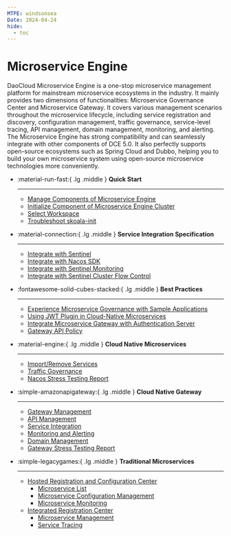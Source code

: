 ```yaml
---
MTPE: windsonsea
Date: 2024-04-24
hide:
  - toc
---
```


# Microservice Engine

DaoCloud Microservice Engine is a one-stop microservice management platform for mainstream microservice ecosystems
in the industry. It mainly provides two dimensions of functionalities: Microservice Governance Center and
Microservice Gateway. It covers various management scenarios throughout the microservice lifecycle, including
service registration and discovery, configuration management, traffic governance, service-level tracing, API management,
domain management, monitoring, and alerting. The Microservice Engine has strong compatibility and can seamlessly
integrate with other components of DCE 5.0. It also perfectly supports open-source ecosystems such as Spring Cloud
and Dubbo, helping you to build your own microservice system using open-source microservice technologies more conveniently.

<div class="grid cards" markdown>

-   :material-run-fast:{ .lg .middle } __Quick Start__

    ---

    - [Manage Components of Microservice Engine](../quickstart/skoala.md)
    - [Initialize Component of Microservice Engine Cluster](../quickstart/skoala-init.md)
    - [Select Workspace](../quickstart/select-workspace.md)
    - [Troubleshoot skoala-init](../troubleshoot/auth-server.md)

-   :material-connection:{ .lg .middle } __Service Integration Specification__

    ---

    - [Integrate with Sentinel](../standard/sentinel.md)
    - [Integrate with Nacos SDK](../standard/nacos.md)
    - [Integrate with Sentinel Monitoring](../standard/monitor.md)
    - [Integrate with Sentinel Cluster Flow Control](../standard/flow-control.md)

-   :fontawesome-solid-cubes-stacked:{ .lg .middle } __Best Practices__

    ---

    - [Experience Microservice Governance with Sample Applications](../best-practice/use-skoala-01.md)
    - [Using JWT Plugin in Cloud-Native Microservices](../best-practice/plugins/jwt.md)
    - [Integrate Microservice Gateway with Authentication Server](../best-practice/auth-server.md)
    - [Gateway API Policy](../best-practice/gateway02.md)

-   :material-engine:{ .lg .middle } __Cloud Native Microservices__

    ---

    - [Import/Remove Services](../cloud-ms/index.md)
    - [Traffic Governance](../cloud-ms/traffic-control.md)
    - [Nacos Stress Testing Report](../tests/nacos-stress-test.md)

-   :simple-amazonapigateway:{ .lg .middle } __Cloud Native Gateway__

    ---

    - [Gateway Management](../gateway/index.md)
    - [API Management](../gateway/api/index.md)
    - [Service Integration](../gateway/service/manual-integrate.md)
    - [Monitoring and Alerting](../gateway/alert.md)
    - [Domain Management](../gateway/domain/index.md)
    - [Gateway Stress Testing Report](../tests/gateway-stress-test.md)

-   :simple-legacygames:{ .lg .middle } __Traditional Microservices__

    ---

    - [Hosted Registration and Configuration Center](../trad-ms/hosted/index.md)
        - [Microservice List](../trad-ms/hosted/services/index.md)
        - [Microservice Configuration Management](../trad-ms/hosted/configs.md)
        - [Microservice Monitoring](../trad-ms/hosted/monitor/microservices.md)
    - [Integrated Registration Center](../trad-ms/integrated/index.md)
        - [Microservice Management](../trad-ms/integrated/manage-service.md)
        - [Service Tracing](../trad-ms/integrated/trace.md)

</div>
